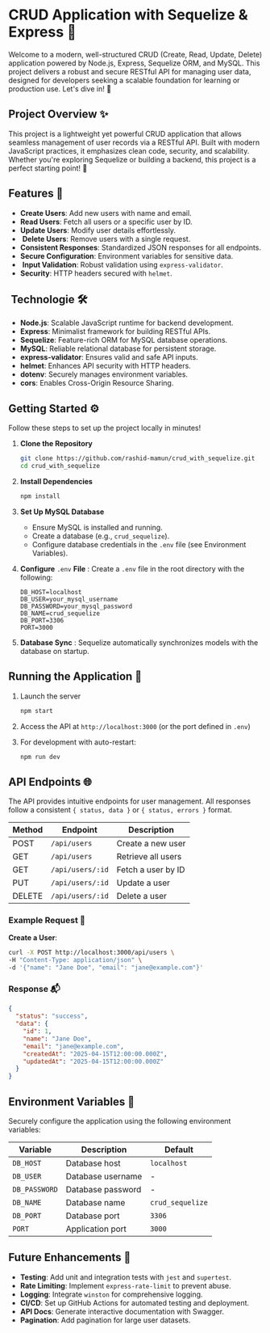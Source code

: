 # CRUD Application with Sequelize & Express 🌟

Welcome to a modern, well-structured CRUD (Create, Read, Update, Delete) application powered by Node.js, Express, Sequelize ORM, and MySQL. This project delivers a robust and secure RESTful API for managing user data, designed for developers seeking a scalable foundation for learning or production use. Let's dive in! 🚀


## Project Overview ✨ 
This project is a lightweight yet powerful CRUD application that allows seamless management of user records via a RESTful API. Built with modern JavaScript practices, it emphasizes clean code, security, and scalability. Whether you're exploring Sequelize or building a backend, this project is a perfect starting point! 🎉

## Features 🎯

- **Create Users**: Add new users with name and email.
-  **Read Users**: Fetch all users or a specific user by ID.
-  **Update Users**: Modify user details effortlessly.
- ️ **Delete Users**: Remove users with a single request.
- **Consistent Responses**: Standardized JSON responses for all endpoints.
-  **Secure Configuration**: Environment variables for sensitive data.
- ️ **Input Validation**: Robust validation using `express-validator`.
-  **Security**: HTTP headers secured with `helmet`.

## ️ Technologie  🛠

- **Node.js**: Scalable JavaScript runtime for backend development.
- **Express**: Minimalist framework for building RESTful APIs.
- **Sequelize**: Feature-rich ORM for MySQL database operations.
- **MySQL**: Reliable relational database for persistent storage.
- **express-validator**: Ensures valid and safe API inputs.
- **helmet**: Enhances API security with HTTP headers.
- **dotenv**: Securely manages environment variables.
- **cors**: Enables Cross-Origin Resource Sharing.

## Getting Started ⚙️ 

Follow these steps to set up the project locally in minutes! 

1. **Clone the Repository** 

   ```bash
   git clone https://github.com/rashid-mamun/crud_with_sequelize.git
   cd crud_with_sequelize
   ```

2. **Install Dependencies** 

   ```bash
   npm install
   ```

3. **Set Up MySQL Database** 

   - Ensure MySQL is installed and running.
   - Create a database (e.g., `crud_sequelize`).
   - Configure database credentials in the `.env` file (see Environment Variables).

4. **Configure** `.env` **File** : Create a `.env` file in the root directory with the following:

   ```
   DB_HOST=localhost
   DB_USER=your_mysql_username
   DB_PASSWORD=your_mysql_password
   DB_NAME=crud_sequelize
   DB_PORT=3306
   PORT=3000
   ```

5. **Database Sync** : Sequelize automatically synchronizes models with the database on startup.

##  Running the Application  🏃

1. Launch the server 

   ```bash
   npm start
   ```

2. Access the API at `http://localhost:3000` (or the port defined in `.env`) 

3. For development with auto-restart:

   ```bash
   npm run dev
   ```

##  API Endpoints 🌐

The API provides intuitive endpoints for user management. All responses follow a consistent `{ status, data }` or `{ status, errors }` format.

| Method | Endpoint | Description |
| --- | --- | --- |
| POST | `/api/users` | Create a new user  |
| GET | `/api/users` | Retrieve all users  |
| GET | `/api/users/:id` | Fetch a user by ID  |
| PUT | `/api/users/:id` | Update a user  |
| DELETE | `/api/users/:id` | Delete a user ️ |

###  Example Request 📨

**Create a User**:

```bash
curl -X POST http://localhost:3000/api/users \
-H "Content-Type: application/json" \
-d '{"name": "Jane Doe", "email": "jane@example.com"}'
```

###  Response 📬

```json
{
  "status": "success",
  "data": {
    "id": 1,
    "name": "Jane Doe",
    "email": "jane@example.com",
    "createdAt": "2025-04-15T12:00:00.000Z",
    "updatedAt": "2025-04-15T12:00:00.000Z"
  }
}
```

##  Environment Variables 🔐

Securely configure the application using the following environment variables:

| Variable | Description | Default |
| --- | --- | --- |
| `DB_HOST` | Database host | `localhost` |
| `DB_USER` | Database username | \- |
| `DB_PASSWORD` | Database password | \- |
| `DB_NAME` | Database name | `crud_sequelize` |
| `DB_PORT` | Database port | `3306` |
| `PORT` | Application port | `3000` |


##  Future Enhancements 🚀

-  **Testing**: Add unit and integration tests with `jest` and `supertest`.
- **Rate Limiting**: Implement `express-rate-limit` to prevent abuse.
-  **Logging**: Integrate `winston` for comprehensive logging.
-  **CI/CD**: Set up GitHub Actions for automated testing and deployment.
-  **API Docs**: Generate interactive documentation with Swagger.
-  **Pagination**: Add pagination for large user datasets.
